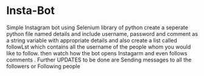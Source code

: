 # Insta-Bot
Simple Instagram bot using Selenium library of python
create a seperate python file named details and include username, password and comment as a string variable with appropriate details 
and also create a list called followLst which contains all the username of the people whom you would like to follow.
then watch how the bot opens Instagarm and even follows comments .
Further UPDATES to be done are Sending messages to all the followers or Following people
